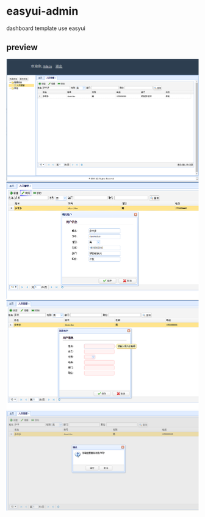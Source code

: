 # easyui-admin
dashboard template use easyui

## preview
<img src="https://github.com/leegtang/easyui-admin/blob/master/easyui-admin.png" />

<img src="https://github.com/leegtang/easyui-admin/blob/master/easyui-admin-2.png" />

<img src="https://github.com/leegtang/easyui-admin/blob/master/easyui-admin-3.png" />

<img src="https://github.com/leegtang/easyui-admin/blob/master/easyui-admin-4.png" />